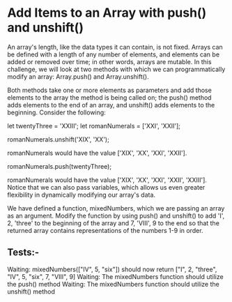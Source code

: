 # Add Items to an Array with push() and unshift()

An array's length, like the data types it can contain, is not fixed. Arrays can be defined with a length of any number of elements, and elements can be added or removed over time; in other words, arrays are mutable. In this challenge, we will look at two methods with which we can programmatically modify an array: Array.push() and Array.unshift().

Both methods take one or more elements as parameters and add those elements to the array the method is being called on; the push() method adds elements to the end of an array, and unshift() adds elements to the beginning. Consider the following:

let twentyThree = 'XXIII';
let romanNumerals = ['XXI', 'XXII'];

romanNumerals.unshift('XIX', 'XX');

romanNumerals would have the value ['XIX', 'XX', 'XXI', 'XXII'].

romanNumerals.push(twentyThree);

romanNumerals would have the value ['XIX', 'XX', 'XXI', 'XXII', 'XXIII']. Notice that we can also pass variables, which allows us even greater flexibility in dynamically modifying our array's data.

We have defined a function, mixedNumbers, which we are passing an array as an argument. Modify the function by using push() and unshift() to add 'I', 2, 'three' to the beginning of the array and 7, 'VIII', 9 to the end so that the returned array contains representations of the numbers 1-9 in order.

## Tests:-

Waiting: mixedNumbers(["IV", 5, "six"]) should now return ["I", 2, "three", "IV", 5, "six", 7, "VIII", 9]
Waiting: The mixedNumbers function should utilize the push() method
Waiting: The mixedNumbers function should utilize the unshift() method
